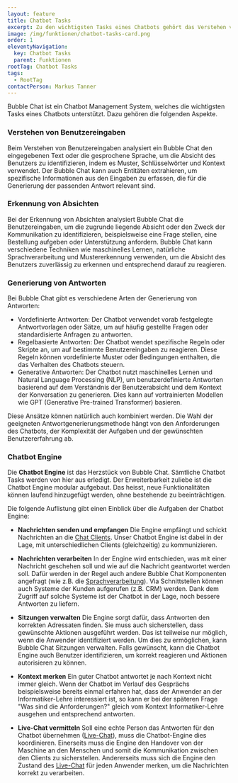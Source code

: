 ```yaml
---
layout: feature
title: Chatbot Tasks
excerpt: Zu den wichtigsten Tasks eines Chatbots gehört das Verstehen von Benutzereingaben, die Erkennung von Absichten und die Generierung von Antworten.
image: /img/funktionen/chatbot-tasks-card.png
order: 1
eleventyNavigation:
  key: Chatbot Tasks
  parent: Funktionen
rootTag: Chatbot Tasks
tags:
  - RootTag
contactPerson: Markus Tanner
---
```


Bubble Chat ist ein Chatbot Management System, welches die wichtigsten Tasks eines Chatbots unterstützt. Dazu gehören die folgenden Aspekte.

### Verstehen von Benutzereingaben
Beim Verstehen von Benutzereingaben analysiert ein Bubble Chat den eingegebenen Text oder die gesprochene Sprache, um die Absicht des Benutzers zu identifizieren, indem es Muster, Schlüsselwörter und Kontext verwendet. Der Bubble Chat kann auch Entitäten extrahieren, um spezifische Informationen aus den Eingaben zu erfassen, die für die Generierung der passenden Antwort relevant sind.


### Erkennung von Absichten
Bei der Erkennung von Absichten analysiert Bubble Chat die Benutzereingaben, um die zugrunde liegende Absicht oder den Zweck der Kommunikation zu identifizieren, beispielsweise eine Frage stellen, eine Bestellung aufgeben oder Unterstützung anfordern. Bubble Chat kann verschiedene Techniken wie maschinelles Lernen, natürliche Sprachverarbeitung und Mustererkennung verwenden, um die Absicht des Benutzers zuverlässig zu erkennen und entsprechend darauf zu reagieren.


### Generierung von Antworten
Bei Bubble Chat gibt es verschiedene Arten der Generierung von Antworten:

  - Vordefinierte Antworten: Der Chatbot verwendet vorab festgelegte Antwortvorlagen oder Sätze, um auf häufig gestellte Fragen oder standardisierte Anfragen zu antworten.
  - Regelbasierte Antworten: Der Chatbot wendet spezifische Regeln oder Skripte an, um auf bestimmte Benutzereingaben zu reagieren. Diese Regeln können vordefinierte Muster oder Bedingungen enthalten, die das Verhalten des Chatbots steuern.
  - Generative Antworten: Der Chatbot nutzt maschinelles Lernen und Natural Language Processing (NLP), um benutzerdefinierte Antworten basierend auf dem Verständnis der Benutzerabsicht und dem Kontext der Konversation zu generieren. Dies kann auf vortrainierten Modellen wie GPT (Generative Pre-trained Transformer) basieren.

Diese Ansätze können natürlich auch kombiniert werden. Die Wahl der geeigneten Antwortgenerierungsmethode hängt von den Anforderungen des Chatbots, der Komplexität der Aufgaben und der gewünschten Benutzererfahrung ab.


### Chatbot Engine
Die **Chatbot Engine** ist das Herzstück von Bubble Chat. Sämtliche Chatbot Tasks werden von hier aus erledigt. Der Erweiterbarkeit zuliebe ist die Chatbot Engine modular aufgebaut. Das heisst, neue Funktionalitäten können laufend hinzugefügt werden, ohne bestehende zu beeinträchtigen.

Die folgende Auflistung gibt einen Einblick über die Aufgaben der Chatbot Engine:

- **Nachrichten senden und empfangen**
  Die Engine empfängt und schickt Nachrichten an die [Chat Clients](/funktionen/channels). Unser Chatbot Engine ist dabei in der Lage, mit unterschiedlichen Clients (gleichzeitig) zu kommunizieren.

- **Nachrichten verarbeiten**
  In der Engine wird entschieden, was mit einer Nachricht geschehen soll und wie auf die Nachricht geantwortet werden soll. Dafür werden in der Regel auch andere Bubble Chat Komponenten angefragt (wie z.B. die [Sprachverarbeitung](/funktionen/nlp/)). Via Schnittstellen können auch Systeme der Kunden aufgerufen (z.B. CRM) werden. Dank dem Zugriff auf solche Systeme ist der Chatbot in der Lage, noch bessere Antworten zu liefern.

- **Sitzungen verwalten**
  Die Engine sorgt dafür, dass Antworten den korrekten Adressaten finden. Sie muss auch sicherstellen, dass gewünschte Aktionen ausgeführt werden. Das ist teilweise nur möglich, wenn die Anwender identifiziert werden. Um dies zu ermöglichen, kann Bubble Chat Sitzungen verwalten. Falls gewünscht, kann die Chatbot Engine auch Benutzer identifizieren, um korrekt reagieren und Aktionen autorisieren zu können.

- **Kontext merken**
  Ein guter Chatbot antwortet je nach Kontext nicht immer gleich. Wenn der Chatbot im Verlauf des Gesprächs beispielsweise bereits einmal erfahren hat, dass der Anwender an der Informatiker-Lehre interessiert ist, so kann er bei der späteren Frage "Was sind die Anforderungen?" gleich vom Kontext Informatiker-Lehre ausgehen und entsprechend antworten.

- **Live-Chat vermitteln**
  Soll eine echte Person das Antworten für den Chatbot übernehmen ([Live-Chat](/funktionen/live-chat/)), muss die Chatbot-Engine dies koordinieren. Einerseits muss die Engine den Handover von der Maschine an den Menschen und somit die Kommunikation zwischen den Clients zu sicherstellen. Andererseits muss sich die Engine den Zustand des [Live-Chat](/funktionen/live-chat/) für jeden Anwender merken, um die Nachrichten korrekt zu verarbeiten.
